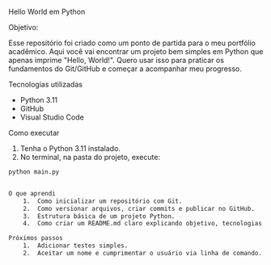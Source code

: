
Hello World em Python

Objetivo:

Esse repositório foi criado como um ponto de partida para o meu portfólio acadêmico.
Aqui você vai encontrar um projeto bem simples em Python que apenas imprime "Hello, World!".
Quero usar isso para praticar os fundamentos do Git/GitHub e começar a acompanhar meu progresso.

Tecnologias utilizadas

- Python 3.11
- GitHub
- Visual Studio Code

Como executar

1. Tenha o Python 3.11 instalado.
2. No terminal, na pasta do projeto, execute:
```Bash
python main.py


O que aprendi
	1.	Como inicializar um repositório com Git.
	2.	Como versionar arquivos, criar commits e publicar no GitHub.
	3.	Estrutura básica de um projeto Python.
	4.	Como criar um README.md claro explicando objetivo, tecnologias e aprendizados.

Próximos passos
	1.	Adicionar testes simples.
	2.	Aceitar um nome e cumprimentar o usuário via linha de comando.
